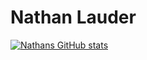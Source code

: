 # Nathan Lauder

[![Nathans GitHub stats](https://github-readme-stats.vercel.app/api?username=nathanlauder&hide=prs,contribs&show_icons=true&theme=dracula)](https://github.com/anuraghazra/github-readme-stats)
